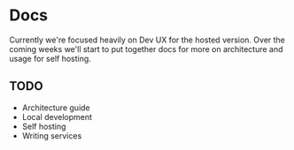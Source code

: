 # Docs

Currently we're focused heavily on Dev UX for the hosted version. Over the coming weeks we'll start to put 
together docs for more on architecture and usage for self hosting.

## TODO

- Architecture guide
- Local development
- Self hosting 
- Writing services
